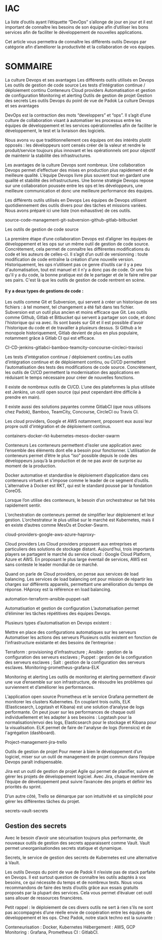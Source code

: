 # IAC
La liste d’outils ayant l’étiquette “DevOps” s’allonge de jour en jour et il est important de connaître les besoins de son équipe afin d’utiliser les bons services afin de faciliter le développement de nouvelles applications.

Cet article vous permettra de connaître les différents outils Devops par catégorie afin d’améliorer la productivité et la collaboration de vos équipes.

# SOMMAIRE

La culture Devops et ses avantages
Les différents outils utilisés en Devops
Les outils de gestion de code source
Les tests d’intégration continue / déploiement continu
Conteneurs
Cloud providers
Automatisation et gestion de configuration
Monitoring et alerting
Outils de gestion de projet
Gestion des secrets
Les outils Devops du point de vue de Padok
La culture Devops et ses avantages

DevOps est la contraction des mots “developpers” et “ops”. Il s’agit d’une culture de collaboration visant à automatiser les processus entre les équipes de développement et les services opérationnelles afin de faciliter le développement, le test et la livraison des logiciels.

Nous avons vu que traditionnellement ces équipes ont des intérêts plutôt opposés : les développeurs sont censés créer de la valeur et rendre le produit/service toujours plus innovant et les opérationnels ont pour objectif de maintenir la stabilité des infrastructures.

Les avantages de la culture Devops sont nombreux. Une collaboration Devops permet d’effectuer des mises en production plus rapidement et de meilleure qualité. L’équipe Devops livre plus souvent tout en gardant une qualité et stabilité des infrastructures. Une bonne stratégie Devops repose sur une collaboration poussée entre les ops et les développeurs, une meilleure communication et donc une meilleure performance des équipes.

Les différents outils utilisés en Devops
Les équipes de Devops utilisent quotidiennement des outils divers pour des tâches et missions variées. Nous avons préparé ici une liste (non exhaustive) de ces outils.

source-code-management-git-subversion-github-gitlab-bitbucket

Les outils de gestion de code source

La première étape d’une collaboration Devops est d’aligner les équipes de développement et les ops sur un même outil de gestion de code source. Concrètement, cela permet de connaître les différentes modifications du code et les auteurs de celles-ci. Il s’agit d’un outil de versionning : toute modification de code entraîne la création d’une nouvelle version. Historiquement, les ops n’utilisent pas ce genre d’outils car il y a peu d'automatisation, tout est manuel et il n'y a donc pas de code. Or une fois qu'il y a du code, la bonne pratique est de le partager et de le faire relire par ses pairs. C'est là que les outils de gestion de code rentrent en scène.

#### Il y a deux types de gestions de code :

Les outils comme Git et Subversion, qui servent à créer un historique de ses fichiers : à tel moment, tel changement a été fait dans tes fichier. Subversion est un outil plus ancien et moins efficace que Git.
Les outils comme Github, Gitlab et Bitbucket qui servent à partager son code, et donc l'historique qui va avec. Ils sont basés sur Git et il est possible d'avoir l'historique du code et de travailler à plusieurs dessus. Si Github a le monopole historiquement, Gitlab devient de plus en plus populaire, notamment grâce à Gitlab CI qui est efficace.

CI-CD-jenkins-gitlabci-bamboo-teamcity-concourse-circleci-travisci

Les tests d’intégration continue / déploiement continu
Les outils d’intégration continue et de déploiement continu, ou CI/CD permettent l’automatisation des tests des modifications de code source. Concrètement, les outils de CI/CD permettent la modernisation des applications en réduisant le temps nécessaire pour créer de nouvelles fonctions.

Il existe de nombreux outils de CI/CD. L’une des plateformes la plus utilisée est Jenkins, un outil open source (qui peut cependant être difficile à prendre en main).

Il existe aussi des solutions payantes comme GitlabCI (que nous utilisons chez Padok), Bamboo, TeamCity, Concourse, CircleCI ou Travis CI.

Les cloud providers, Google et AWS notamment, proposent eux aussi leur propre outil d'intégration et de déploiement continus.

containers-docker-rkt-kubernetes-mesos-docker-swarm

Conteneurs
Les conteneurs permettent d’isoler une application avec l’ensemble des éléments dont elle a besoin pour fonctionner. L’utilisation de conteneurs permet d’être le plus “iso” possible depuis le code des développeurs jusqu’à la production et de ne pas avoir de surprise au moment de la production.

Docker automatise et standardise le déploiement d’application dans ces conteneurs virtuels et s’impose comme le leader de ce segment d’outils. L’alternative à Docker est RKT, qui est le standard poussé par la fondation CoreOS.

Lorsque l’on utilise des conteneurs, le besoin d’un orchestrateur se fait très rapidement sentir.

L’orchestration de conteneurs permet de simplifier leur déploiement et leur gestion. L’orchestrateur le plus utilisé sur le marché est Kubernetes, mais il en existe d’autres comme MesOs et Docker-Swarm.

cloud-providers-google-aws-azure-haproxy-

Cloud providers
Les Cloud providers proposent aux entreprises et particuliers des solutions de stockage distant. Aujourd’hui, trois importants players se partagent le marché du service cloud : Google Cloud Platform, Azure et AWS. En proposant le plus large éventail de services, AWS est sans conteste le leader mondial de ce marché.

Quand on parle de Cloud providers, on pense aux services de load balancing. Les services de load balancing ont pour mission de répartir les charges sur différents appareils, permettant une amélioration du temps de réponse. HAproxy est la référence en load balancing.

automation-terraform-ansible-puppet-salt

Automatisation et gestion de configuration
L’automatisation permet d’éliminer les tâches répétitives des équipes Devops.

Plusieurs types d’automatisation en Devops existent :

Mettre en place des configurations automatiques sur les serveurs
Automatiser les actions des serveurs
Plusieurs outils existent en fonction de l’infrastructure existante et des besoins de l’entreprise :

Terraform : provisioning d’infrastructure ;
Ansible : gestion de la configuration des serveurs esclaves ;
Puppet : gestion de la configuration des serveurs esclaves ;
Salt : gestion de la configuration des serveurs esclaves.
Monitoring-prometheus-grafana-ELK

Monitoring et alerting
Les outils de monitoring et alerting permettent d’avoir une vue d’ensemble sur son infrastructure, de résoudre les problèmes qui surviennent et d’améliorer les performances.

L’application open source Prometheus et le service Grafana permettent de monitorer les clusters Kubernetes. En couplant trois outils, ELK (Elasticsearch, Logstash et Kibana) est une solution d’analyse de logs performante. On peut jouer sur les performances de chaque outil individuellement et les adapter à ses besoins : Logstash pour la normalisation/envoi des logs, Elasticsearch pour le stockage et Kibana pour la visualisation. ELK permet de faire de l'analyse de logs (forensics) et de l'agrégation (dashboard).

Project-management-jira-trello

Outils de gestion de projet
Pour mener à bien le développement d’un logiciel, miser sur un outil de management de projet commun dans l’équipe Devops paraît indispensable.

Jira est un outil de gestion de projet Agile qui permet de planifier, suivre et gérer les projets de développement logiciel. Avec Jira, chaque membre de l’équipe de développement peut suivre l’avancée des projets et définir les priorités du sprint.

D’un autre côté, Trello se démarque par son intuitivité et sa simplicité pour gérer les différentes tâches du projet.

secrets-vault-secrets

## Gestion des secrets
Avec le besoin d’avoir une sécurisation toujours plus performante, de nouveaux outils de gestion des secrets apparaissent comme Vault. Vault permet uneorganisationdes secrets statique et dynamique.

Secrets, le service de gestion des secrets de Kubernetes est une alternative à Vault.

Les outils Devops du point de vue de Padok
Il n’existe pas de stack parfaite en Devops. Il est surtout question de connaître les outils adaptés à vos besoins, ce qui nécessite du temps et de nombreux tests. Nous vous recommandons de faire des tests d’outils grâce aux essais gratuits proposés par la plupart des services. Cela vous permet d’évaluer cet outil sans allouer de ressources financières.

Petit rappel : le déploiement de ces divers outils ne sert à rien s’ils ne sont pas accompagnés d’une réelle envie de coopération entre les équipes de développement et les ops. Chez Padok, notre stack techno est la suivante :

Conteneurisation : Docker, Kubernetes
Hébergement : AWS, GCP
Monitoring : Grafana, Prometheus
CI : GitlabCI.
